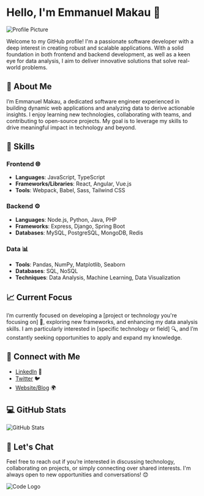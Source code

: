 # Hello, I'm Emmanuel Makau 👋

![Profile Picture](https://github.com/Emmanuel10701/Emmanuel10701/raw/main/profile-image.jpg) <!-- Replace with your actual image URL -->

Welcome to my GitHub profile! I'm a passionate software developer with a deep interest in creating robust and scalable applications. With a solid foundation in both frontend and backend development, as well as a keen eye for data analysis, I aim to deliver innovative solutions that solve real-world problems.

## 🌟 About Me

I’m Emmanuel Makau, a dedicated software engineer experienced in building dynamic web applications and analyzing data to derive actionable insights. I enjoy learning new technologies, collaborating with teams, and contributing to open-source projects. My goal is to leverage my skills to drive meaningful impact in technology and beyond.

## 🔧 Skills

### Frontend 🌐
- **Languages**: JavaScript, TypeScript
- **Frameworks/Libraries**: React, Angular, Vue.js
- **Tools**: Webpack, Babel, Sass, Tailwind CSS

### Backend ⚙️
- **Languages**: Node.js, Python, Java, PHP
- **Frameworks**: Express, Django, Spring Boot
- **Databases**: MySQL, PostgreSQL, MongoDB, Redis

### Data 📊
- **Tools**: Pandas, NumPy, Matplotlib, Seaborn
- **Databases**: SQL, NoSQL
- **Techniques**: Data Analysis, Machine Learning, Data Visualization

## 📈 Current Focus

I’m currently focused on developing a [project or technology you're focusing on] 🚀, exploring new frameworks, and enhancing my data analysis skills. I am particularly interested in [specific technology or field] 🔍, and I’m constantly seeking opportunities to apply and expand my knowledge.

## 🔗 Connect with Me

- [LinkedIn](https://www.linkedin.com/in/your-profile) 💼 <!-- Replace with your LinkedIn profile URL -->
- [Twitter](https://twitter.com/your-username) 🐦 <!-- Replace with your Twitter handle -->
- [Website/Blog](https://yourwebsite.com) 🌍 <!-- Replace with your personal website or blog -->

## 💻 GitHub Stats

![GitHub Stats](https://github-readme-stats.vercel.app/api?username=Emmanuel10701&show_icons=true&hide_title=true&hide=prs&count_private=true&theme=radical) <!-- Replace with your GitHub username -->

## 💬 Let's Chat

Feel free to reach out if you’re interested in discussing technology, collaborating on projects, or simply connecting over shared interests. I'm always open to new opportunities and conversations! 😊

![Code Logo](https://img.shields.io/badge/Code-%E2%9C%94-brightgreen) <!-- You can use a badge with a code logo -->
